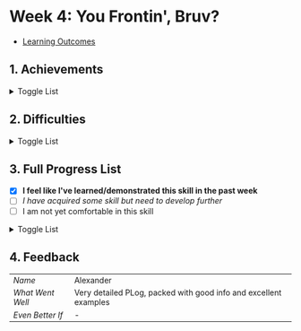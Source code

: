 # Week 4: You Frontin', Bruv?

- [Learning Outcomes](https://learn.foundersandcoders.com/course/syllabus/developer/week04-project03-frontend/learning-outcomes/)

## 1. Achievements

<details><summary>Toggle List</summary>

<details><summary><strong>Commit Messages</strong></summary>

---
Realising that I was beginning to struggle to understand the impact of my team's code, I realised this probably meant that they, in turn, were struggling to understand my code.

![commit messages](../assets/images/images_04/commit.jpg)

Since then, I've tried to be more conscientious about writing clear commit messages.

---
</details>

<details><summary><strong>Using Project Structure to Support My Team</strong></summary>

---
As we were trying to create a cohesive aesthetic across multiple components, I wanted to make sure that we could benefit from the shared components across the pages. Organising them according to their purpose made this easier to understand.

![project structure](../assets/images/images_04/component.jpg)

I also suggested that we should create a `Content.tsx` component to act as the container for our pages.

```ts
function App() {
	return (
		<>
			<Header />
			<Content />
			<Footer />
		</>
	);
}
```

---
</details>

<details><summary><strong>Creating & Using Context</strong></summary>

---
I create a context in `Content.tsx`, the layout section that would contain our individual pages.

```ts
import { createContext, useState } from 'react';

export const UserContext = createContext({
	userName: "",
	setUserName: () => {},
});
```

I made the `UserContext` available to the `Content` component and its children by wrapping the `Content` component in a `UserContext.Provider`.

```ts
function Content() {
	const [userName, setUserName] = useState("");

	const userContextValue = {
		userName,
		setUserName,
	};
	
	return (
		<UserContext.Provider value={userContextValue}>
		<main>
			{renderPage()}
		</main>
		</UserContext.Provider>
	)
}
```

We can now access the `UserContext` in any of the components that are children of the `Content` component. 

We can use `setUserName()` on one page...

```ts
function LandingPage({ setUserName }) {
	const handleSubmit = (name) => {
		setUserName(name);
		onNext();
	};

	return (
		<>
			<LandingText />
			<NameForm onSubmit={handleSubmit} />
		</>
	)
}
```

...and access it in another page.

```ts
function PlaylistPage({ onNext }) {
  const { userName } = useContext(UserContext);

  return (
		<section>
			<p>{userName}, this is your</p>
			<p className="text-white">TOP 5</p>
		</section>
	);
}
```

---
</details>

<details><summary><strong>Creating a Dev Menu</strong></summary>

---
We were running into bottleneck issues; the sequential, data-triggered nature of our pages meant that the team couldn't preview the components in isolation.

So I knocked up a Dev Menu component that would allow us to preview the components in isolation.

```ts
	interface DevToolsProps { setCurrentPage: (page: string) => void }

	const DevTools: React.FC<DevToolsProps> = ({ setCurrentPage }) => {
		const pages = ['dummy', 'landing', 'input', 'loading', 'playlist'];

		return (
			<div style={{ position: 'fixed', bottom: 0 }}>
				{pages.map((page) => (
					<button key={page} onClick={() => setCurrentPage(page)}>
						{page}
					</button>
				))}
			</div>
		);
	};
```

I was able to do this quickly due to storing the `setCurrentPage()` function in a Context.

---
</details>

<details><summary><strong>VSCode Workspaces</strong></summary>

---
I discovered that VSCode has a feature called "Workspaces" that allows me to open multiple projects in the same editor. This helped a lot when making calls to our backend from our frontend.

![vscode workspace](../assets/images/images_04/workspace.jpg)

It's also helping me write this progress log.

![Week 4 Workspace](../assets/images/images_04/week4workspace.jpg)

---
</details>

</details>

## 2. Difficulties

<details><summary>Toggle List</summary>

---

### Commit Messages

Whilst I started writing conventional commit messages, I didn't always follow this rule when I was tired or frustrated.

### Syntax vs Systems

> Bear with me, I'm kind of working this out while I type

<details><summary>This is LONG, so I'm putting it in a details tag</summary>

#### The Issue

My understanding of how to write code is much more advanced than my knowledge of the systems I am interacting with. When I can grasp the underlying structure of a system, I have a much easier time with it:

- TypeScript interfaces
- React components
- git commands

I know what I am doing when I type `git add .` vs `git commit`, and I can visualise the relationships between `App.tsx`, `Content.tsx` and `Landing.tsx`.

However, I am not improving as quickly in other areas.

- The `CORS` error
- asynchronous code
- CSS
- Understanding when & how to use `import` vs `require`

#### The Cause

I think this is a moment where my neurodivergence is beginning to rear its head in my developer role. I know from educational psychologist reports going back to 1991 that I have a fairly uncommon brain:

- I know that...
  - My ADHD symptomology is more severe than 95% of other people with ADHD
  - I'm also possibly diagnosably autistic (though this is debatable).
- However...
  - I am not dyslexic, which is *incredibly* uncommon with my severity of ADHD
  - My ability to conceptualise & extrapolate logical systems is in the 99.99% percentile.
  
There isn't yet enough research on this yet, partly because there aren't enough of us, but studies are beginning to identify that someone like me develops "hyperlexia". This is essentially being able to understand abstract systems very quickly (converting written text into ideas, conceptualising complex networks or relationships, etc.), but struggling when we don't have the right mental models to understand the world.

When I look back at the areas I'm struggling with, I can see that these are areas where I don't understand the fundamental logic of the system.

#### The Solution

I'm not sure yet, but I think I need to search for resources that can help me understand the underlying structure of these systems. I can't expect myself to abstract the idea of "Testing" just from writing tests; I need to understand what to test, when to test, different viewpoints on testing, etc. So I'm going to try doing that.

</details>

> SORRY FOR HOW LONG THAT WAS

---
</details>

## 3. Full Progress List

- [X] **I feel like I've learned/demonstrated this skill in the past week**
- [ ] *I have acquired some skill but need to develop further*
- [ ] I am not yet comfortable in this skill

<details><summary>Toggle List</summary>

---

### React

- [X] **Learn how to integrate TypeScript with a React**
- [ ] *Understand the concepts of components, props, and state in React*
- [X] **Implement routing in a single-page application using React Router**
- [ ] *Manage global state and side-effects in React applications*
- [ ] *Create reusable UI components and manage their lifecycle*
- [ ] *Handle asynchronous operations and manage data fetching in React*
- [ ] Follow best practices in React development

### Node 

- [X] **Set environment variables and understand their use case**

### Software Architecture 

- [X] **Draw a diagram representing the flow of our application**
- [X] **Follow a consistent pattern for naming our folders, files and variables**

---

</details>

## 4. Feedback

|                  |                         |
| ---------------- | ----------------------- |
| *Name*           |  Alexander              |
| *What Went Well* |  Very detailed PLog, packed with good info and excellent examples    
| *Even Better If* |   -                     |
